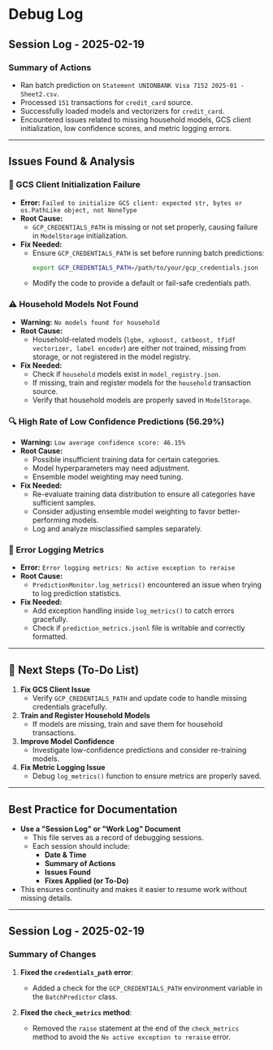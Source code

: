 # Debug Log

## **Session Log - 2025-02-19**

### **Summary of Actions**
- Ran batch prediction on `Statement UNIONBANK Visa 7152 2025-01 - Sheet2.csv`.
- Processed `151` transactions for `credit_card` source.
- Successfully loaded models and vectorizers for `credit_card`.
- Encountered issues related to missing household models, GCS client initialization, low confidence scores, and metric logging errors.

---

## **Issues Found & Analysis**

### **🚨 GCS Client Initialization Failure**
- **Error:** `Failed to initialize GCS client: expected str, bytes or os.PathLike object, not NoneType`
- **Root Cause:**
  - `GCP_CREDENTIALS_PATH` is missing or not set properly, causing failure in `ModelStorage` initialization.
- **Fix Needed:**
  - Ensure `GCP_CREDENTIALS_PATH` is set before running batch predictions:
    ```bash
    export GCP_CREDENTIALS_PATH=/path/to/your/gcp_credentials.json
    ```
  - Modify the code to provide a default or fail-safe credentials path.

### **⚠️ Household Models Not Found**
- **Warning:** `No models found for household`
- **Root Cause:**
  - Household-related models (`lgbm, xgboost, catboost, tfidf vectorizer, label encoder`) are either not trained, missing from storage, or not registered in the model registry.
- **Fix Needed:**
  - Check if `household` models exist in `model_registry.json`.
  - If missing, train and register models for the `household` transaction source.
  - Verify that household models are properly saved in `ModelStorage`.

### **🔍 High Rate of Low Confidence Predictions (56.29%)**
- **Warning:** `Low average confidence score: 46.15%`
- **Root Cause:**
  - Possible insufficient training data for certain categories.
  - Model hyperparameters may need adjustment.
  - Ensemble model weighting may need tuning.
- **Fix Needed:**
  - Re-evaluate training data distribution to ensure all categories have sufficient samples.
  - Consider adjusting ensemble model weighting to favor better-performing models.
  - Log and analyze misclassified samples separately.

### **🛑 Error Logging Metrics**
- **Error:** `Error logging metrics: No active exception to reraise`
- **Root Cause:**
  - `PredictionMonitor.log_metrics()` encountered an issue when trying to log prediction statistics.
- **Fix Needed:**
  - Add exception handling inside `log_metrics()` to catch errors gracefully.
  - Check if `prediction_metrics.jsonl` file is writable and correctly formatted.

---

## **📌 Next Steps (To-Do List)**

1. **Fix GCS Client Issue**
   - Verify `GCP_CREDENTIALS_PATH` and update code to handle missing credentials gracefully.
2. **Train and Register Household Models**
   - If models are missing, train and save them for household transactions.
3. **Improve Model Confidence**
   - Investigate low-confidence predictions and consider re-training models.
4. **Fix Metric Logging Issue**
   - Debug `log_metrics()` function to ensure metrics are properly saved.

---

## **Best Practice for Documentation**
- **Use a "Session Log" or "Work Log" Document**
  - This file serves as a record of debugging sessions.
  - Each session should include:
    - **Date & Time**
    - **Summary of Actions**
    - **Issues Found**
    - **Fixes Applied (or To-Do)**
- This ensures continuity and makes it easier to resume work without missing details.

---

## **Session Log - 2025-02-19**

### **Summary of Changes**

1. **Fixed the `credentials_path` error**:
   - Added a check for the `GCP_CREDENTIALS_PATH` environment variable in the `BatchPredictor` class.

2. **Fixed the `check_metrics` method**:
   - Removed the `raise` statement at the end of the `check_metrics` method to avoid the `No active exception to reraise` error.

